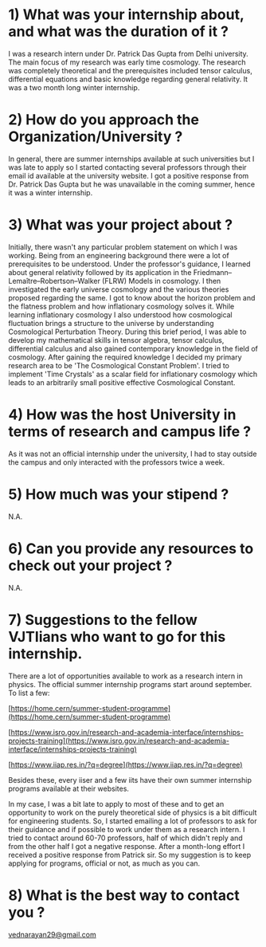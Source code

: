 # 1) What was your internship about, and what was the duration of it ?

I was a research intern under Dr. Patrick Das Gupta from Delhi university. The main focus of my research was early time cosmology. The research was completely theoretical and the prerequisites included tensor calculus, differential equations and basic knowledge regarding general relativity. It was a two month long winter internship.

# 2) How do you approach the Organization/University ?

In general, there are summer internships available at such universities but I was late to apply so I started contacting several professors through their email id available at the university website. I got a positive response from Dr. Patrick Das Gupta but he was unavailable in the coming summer, hence it was a winter internship.

# 3) What was your project about ?

Initially, there wasn&#39;t any particular problem statement on which I was working. Being from an engineering background there were a lot of prerequisites to be understood. Under the professor&#39;s guidance, I learned about general relativity followed by its application in the Friedmann–Lemaître–Robertson–Walker (FLRW) Models in cosmology. I then investigated the early universe cosmology and the various theories proposed regarding the same. I got to know about the horizon problem and the flatness problem and how inflationary cosmology solves it. While learning inflationary cosmology I also understood how cosmological fluctuation brings a structure to the universe by understanding Cosmological Perturbation Theory. During this brief period, I was able to develop my mathematical skills in tensor algebra, tensor calculus, differential calculus and also gained contemporary knowledge in the field of cosmology. After gaining the required knowledge I decided my primary research area to be &#39;The Cosmological Constant Problem&#39;. I tried to implement &#39;Time Crystals&#39; as a scalar field for inflationary cosmology which leads to an arbitrarily small positive effective Cosmological Constant.

# 4) How was the host University in terms of research and campus life ?

As it was not an official internship under the university, I had to stay outside the campus and only interacted with the professors twice a week.

# 5) How much was your stipend ?

N.A.

# 6) Can you provide any resources to check out your project ?

N.A.

# 7) Suggestions to the fellow VJTIians who want to go for this internship.

There are a lot of opportunities available to work as a research intern in physics. The official summer internship programs start around september. To list a few:

[https://home.cern/summer-student-programme](https://home.cern/summer-student-programme)

[https://www.isro.gov.in/research-and-academia-interface/internships-projects-training](https://www.isro.gov.in/research-and-academia-interface/internships-projects-training)

[https://www.iiap.res.in/?q=degree](https://www.iiap.res.in/?q=degree)

Besides these, every iiser and a few iits have their own summer internship programs available at their websites.

In my case, I was a bit late to apply to most of these and to get an opportunity to work on the purely theoretical side of physics is a bit difficult for engineering students. So, I started emailing a lot of professors to ask for their guidance and if possible to work under them as a research intern. I tried to contact around 60-70 professors, half of which didn&#39;t reply and from the other half I got a negative response. After a month-long effort I received a positive response from Patrick sir. So my suggestion is to keep applying for programs, official or not, as much as you can.

# 8) What is the best way to contact you ?

[vednarayan29@gmail.com](mailto:vednarayan29@gmail.com)
